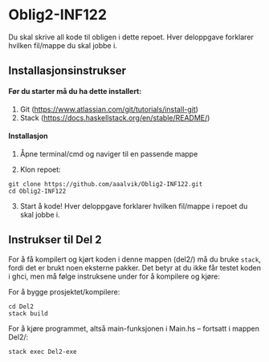 # Oblig2-INF122

Du skal skrive all kode til obligen i dette repoet. Hver deloppgave forklarer hvilken fil/mappe du skal jobbe i. 

## Installasjonsinstrukser

#### Før du starter må du ha dette installert:
1. Git (https://www.atlassian.com/git/tutorials/install-git)
2. Stack (https://docs.haskellstack.org/en/stable/README/)

#### Installasjon

1. Åpne terminal/cmd og naviger til en passende mappe

2. Klon repoet:
```
git clone https://github.com/aaalvik/Oblig2-INF122.git
cd Oblig2-INF122
```

3. Start å kode! Hver deloppgave forklarer hvilken fil/mappe i repoet du skal jobbe i. 


## Instrukser til Del 2

For å få kompilert og kjørt koden i denne mappen (del2/) må du bruke ```stack```, fordi det er brukt noen eksterne pakker. Det betyr at du ikke får testet koden i ghci, men må følge instruksene under for å kompilere og kjøre: 

For å bygge prosjektet/kompilere:
```
cd Del2
stack build
```

For å kjøre programmet, altså main-funksjonen i Main.hs – fortsatt i mappen Del2/:
```
stack exec Del2-exe 
```


